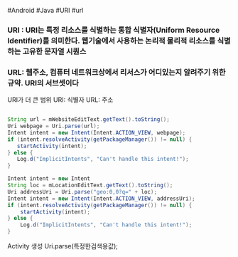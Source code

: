 #Android #Java #URI #url 
### URI : URI는 특정 리소스를 식별하는 통합 식별자(Uniform Resource Identifier)를 의미한다. 웹기술에서 사용하는 논리적 물리적 리소스를 식별하는 고유한 문자열 시퀀스
### URL: 웹주소, 컴퓨터 네트워크상에서 리서스가 어디있는지 알려주기 위한 규약. URI의 서브셋이다
URI가 더 큰 범위
URI: 식별자
URL: 주소

```Java

String url = mWebsiteEditText.getText().toString();
Uri webpage = Uri.parse(url);
Intent intent = new Intent(Intent.ACTION_VIEW, webpage);
if (intent.resolveActivity(getPackageManager()) != null) {
   startActivity(intent);
} else {
   Log.d("ImplicitIntents", "Can't handle this intent!");
}

Intent intent = new Intent
String loc = mLocationEditText.getText().toString();
Uri addressUri = Uri.parse("geo:0,0?q=" + loc);
Intent intent = new Intent(Intent.ACTION_VIEW, addressUri);
if (intent.resolveActivity(getPackageManager()) != null) {
	startActivity(intent);
} else {
	Log.d("ImplicitIntents", "Can't handle this intent!");
}
```
Activity 생성
Uri.parse(특정한검색용값);